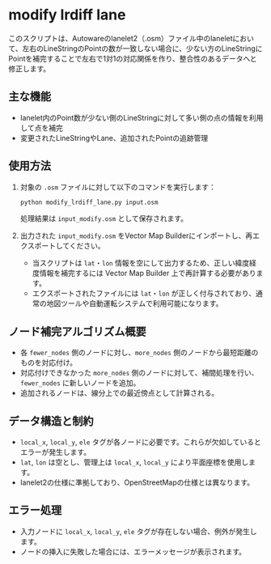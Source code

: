 # modify lrdiff lane

このスクリプトは、Autowareのlanelet2（.osm）ファイル中のlaneletにおいて、左右のLineStringのPointの数が一致しない場合に、少ない方のLineStringにPointを補完することで左右で1対1の対応関係を作り、整合性のあるデータへと修正します。

## 主な機能

- lanelet内のPoint数が少ない側のLineStringに対して多い側の点の情報を利用して点を補完
- 変更されたLineStringやLane、追加されたPointの追跡管理

## 使用方法

1. 対象の `.osm` ファイルに対して以下のコマンドを実行します：

   ```bash
   python modify_lrdiff_lane.py input.osm
   ```
   
   処理結果は `input_modify.osm` として保存されます。

2. 出力された `input_modify.osm` をVector Map Builderにインポートし、再エクスポートしてください。

   - 当スクリプトは `lat`・`lon` 情報を空にして出力するため、正しい緯度経度情報を補完するには Vector Map Builder 上で再計算する必要があります。
   - エクスポートされたファイルには `lat`・`lon` が正しく付与されており、通常の地図ツールや自動運転システムで利用可能になります。

## ノード補完アルゴリズム概要

- 各 `fewer_nodes` 側のノードに対し、`more_nodes` 側のノードから最短距離のものを対応付け。
- 対応付けできなかった `more_nodes` 側のノードに対して、補間処理を行い、`fewer_nodes` に新しいノードを追加。
- 追加されるノードは、線分上での最近傍点として計算される。

## データ構造と制約

- `local_x`, `local_y`, `ele` タグが各ノードに必要です。これらが欠如しているとエラーが発生します。
- `lat`, `lon` は空とし、管理上は `local_x`, `local_y` により平面座標を使用します。
- lanelet2の仕様に準拠しており、OpenStreetMapの仕様とは異なります。

## エラー処理

- 入力ノードに `local_x`, `local_y`, `ele` タグが存在しない場合、例外が発生します。
- ノードの挿入に失敗した場合には、エラーメッセージが表示されます。
